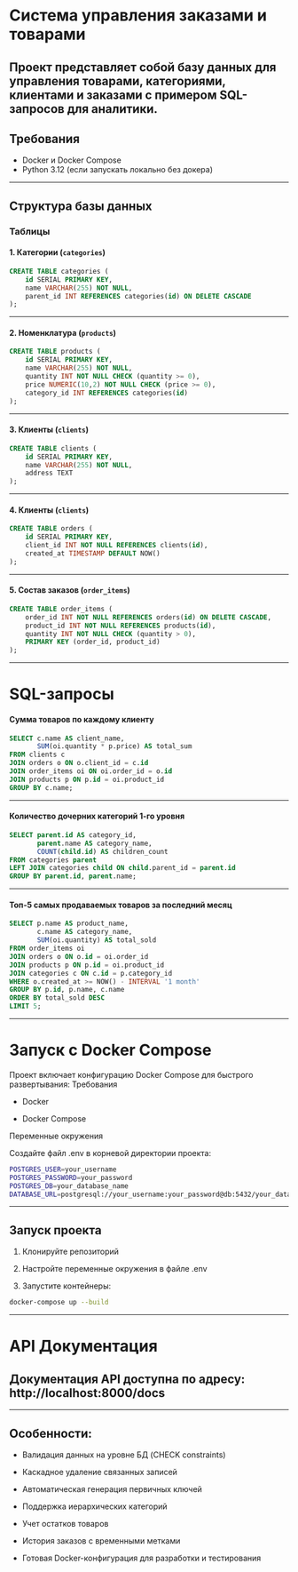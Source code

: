 # Система управления заказами и товарами

Проект представляет собой базу данных для управления товарами, категориями, клиентами и заказами с примером SQL-запросов для аналитики.
---

## Требования

- Docker и Docker Compose  
- Python 3.12 (если запускать локально без докера)

---
## Структура базы данных

### Таблицы

#### 1. Категории (`categories`)
```sql
CREATE TABLE categories (
    id SERIAL PRIMARY KEY,
    name VARCHAR(255) NOT NULL,
    parent_id INT REFERENCES categories(id) ON DELETE CASCADE
);
```
---

#### 2. Номенклатура (`products`)
```sql
CREATE TABLE products (
    id SERIAL PRIMARY KEY,
    name VARCHAR(255) NOT NULL,
    quantity INT NOT NULL CHECK (quantity >= 0),
    price NUMERIC(10,2) NOT NULL CHECK (price >= 0),
    category_id INT REFERENCES categories(id)
);
```
---

#### 3. Клиенты (`clients`)
```sql
CREATE TABLE clients (
    id SERIAL PRIMARY KEY,
    name VARCHAR(255) NOT NULL,
    address TEXT
);
```
---

#### 4. Клиенты (`clients`)
```sql
CREATE TABLE orders (
    id SERIAL PRIMARY KEY,
    client_id INT NOT NULL REFERENCES clients(id),
    created_at TIMESTAMP DEFAULT NOW()
);
```
---

#### 5. Состав заказов (`order_items`)
```sql
CREATE TABLE order_items (
    order_id INT NOT NULL REFERENCES orders(id) ON DELETE CASCADE,
    product_id INT NOT NULL REFERENCES products(id),
    quantity INT NOT NULL CHECK (quantity > 0),
    PRIMARY KEY (order_id, product_id)
);
```
---

# SQL-запросы
#### Сумма товаров по каждому клиенту
```sql
SELECT c.name AS client_name,
       SUM(oi.quantity * p.price) AS total_sum
FROM clients c
JOIN orders o ON o.client_id = c.id
JOIN order_items oi ON oi.order_id = o.id
JOIN products p ON p.id = oi.product_id
GROUP BY c.name;
```
---

#### Количество дочерних категорий 1-го уровня
```sql
SELECT parent.id AS category_id,
       parent.name AS category_name,
       COUNT(child.id) AS children_count
FROM categories parent
LEFT JOIN categories child ON child.parent_id = parent.id
GROUP BY parent.id, parent.name;
```
---

#### Топ-5 самых продаваемых товаров за последний месяц
```sql
SELECT p.name AS product_name,
       c.name AS category_name,
       SUM(oi.quantity) AS total_sold
FROM order_items oi
JOIN orders o ON o.id = oi.order_id
JOIN products p ON p.id = oi.product_id
JOIN categories c ON c.id = p.category_id
WHERE o.created_at >= NOW() - INTERVAL '1 month'
GROUP BY p.id, p.name, c.name
ORDER BY total_sold DESC
LIMIT 5;
```

---

#  Запуск с Docker Compose

Проект включает конфигурацию Docker Compose для быстрого развертывания:
Требования

- Docker

- Docker Compose

Переменные окружения

Создайте файл .env в корневой директории проекта:

```bash
POSTGRES_USER=your_username
POSTGRES_PASSWORD=your_password
POSTGRES_DB=your_database_name
DATABASE_URL=postgresql://your_username:your_password@db:5432/your_database_name
```
---

## Запуск проекта

1. Клонируйте репозиторий

2. Настройте переменные окружения в файле .env

3. Запустите контейнеры:

```bash
docker-compose up --build
```

---

# API Документация

## Документация API доступна по адресу: http://localhost:8000/docs

---

## Особенности:

- Валидация данных на уровне БД (CHECK constraints)

-  Каскадное удаление связанных записей

-  Автоматическая генерация первичных ключей

-  Поддержка иерархических категорий

-  Учет остатков товаров

-  История заказов с временными метками

-  Готовая Docker-конфигурация для разработки и тестирования
